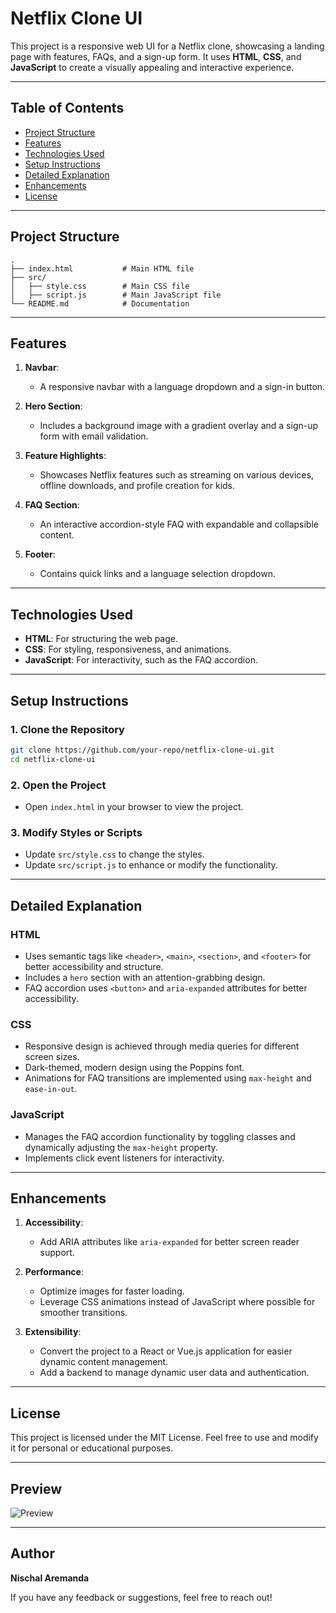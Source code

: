
# Netflix Clone UI

This project is a responsive web UI for a Netflix clone, showcasing a landing page with features, FAQs, and a sign-up form. It uses **HTML**, **CSS**, and **JavaScript** to create a visually appealing and interactive experience.

---

## Table of Contents

- [Project Structure](#project-structure)
- [Features](#features)
- [Technologies Used](#technologies-used)
- [Setup Instructions](#setup-instructions)
- [Detailed Explanation](#detailed-explanation)
- [Enhancements](#enhancements)
- [License](#license)

---

## Project Structure

```plaintext
.
├── index.html           # Main HTML file
├── src/
│   ├── style.css        # Main CSS file
│   ├── script.js        # Main JavaScript file
└── README.md            # Documentation
```

---

## Features

1. **Navbar**:
   - A responsive navbar with a language dropdown and a sign-in button.

2. **Hero Section**:
   - Includes a background image with a gradient overlay and a sign-up form with email validation.

3. **Feature Highlights**:
   - Showcases Netflix features such as streaming on various devices, offline downloads, and profile creation for kids.

4. **FAQ Section**:
   - An interactive accordion-style FAQ with expandable and collapsible content.

5. **Footer**:
   - Contains quick links and a language selection dropdown.

---

## Technologies Used

- **HTML**: For structuring the web page.
- **CSS**: For styling, responsiveness, and animations.
- **JavaScript**: For interactivity, such as the FAQ accordion.

---

## Setup Instructions

### 1. Clone the Repository
```bash
git clone https://github.com/your-repo/netflix-clone-ui.git
cd netflix-clone-ui
```

### 2. Open the Project
- Open `index.html` in your browser to view the project.

### 3. Modify Styles or Scripts
- Update `src/style.css` to change the styles.
- Update `src/script.js` to enhance or modify the functionality.

---

## Detailed Explanation

### HTML
- Uses semantic tags like `<header>`, `<main>`, `<section>`, and `<footer>` for better accessibility and structure.
- Includes a `hero` section with an attention-grabbing design.
- FAQ accordion uses `<button>` and `aria-expanded` attributes for better accessibility.

### CSS
- Responsive design is achieved through media queries for different screen sizes.
- Dark-themed, modern design using the Poppins font.
- Animations for FAQ transitions are implemented using `max-height` and `ease-in-out`.

### JavaScript
- Manages the FAQ accordion functionality by toggling classes and dynamically adjusting the `max-height` property.
- Implements click event listeners for interactivity.

---

## Enhancements

1. **Accessibility**:
   - Add ARIA attributes like `aria-expanded` for better screen reader support.

2. **Performance**:
   - Optimize images for faster loading.
   - Leverage CSS animations instead of JavaScript where possible for smoother transitions.

3. **Extensibility**:
   - Convert the project to a React or Vue.js application for easier dynamic content management.
   - Add a backend to manage dynamic user data and authentication.

---

## License

This project is licensed under the MIT License. Feel free to use and modify it for personal or educational purposes.

---

## Preview

![Preview](https://via.placeholder.com/800x400?text=Netflix+Clone+UI)

---

## Author

**Nischal Aremanda**

If you have any feedback or suggestions, feel free to reach out!
